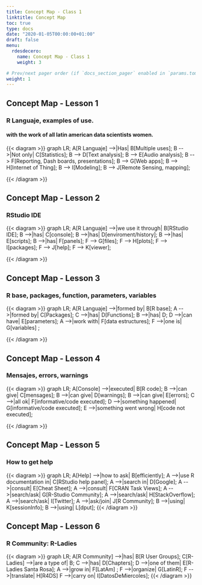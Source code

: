 ```yaml
---
title: Concept Map - Class 1
linktitle: Concept Map
toc: true
type: docs
date: "2020-01-05T00:00:00+01:00"
draft: false
menu:
  rdesdecero:
    name: Concept Map - Class 1
    weight: 3

# Prev/next pager order (if `docs_section_pager` enabled in `params.toml`)
weight: 1
---
```



## Concept Map - Lesson 1
### R Languaje, examples of use. 
#### with the work of all latin american data scientists women.

{{< diagram >}}
graph LR;
A[R Languaje] -->|Has| B[Multiple uses];
B -->|Not only| C[Statistics];
B --> D[Text analysis];
B --> E[Audio analysis];
B --> F[Reporting, Dash boards, presentations];
B --> G[Web apps];
B --> H[Internet of Thing];
B --> I[Modeling];
B --> J[Remote Sensing, mapping];

{{< /diagram >}}

## Concept Map - Lesson 2
### RStudio IDE

{{< diagram >}}
graph LR;
A[R Languaje] -->|we use it through| B[RStudio IDE];
B -->|has| C[console];
B -->|has| D[enviroment/history];
B -->|has| E[scripts];
B -->|has| F[panels];
F --> G[files];
F --> H[plots];
F --> I[packages];
F --> J[help];
F --> K[viewer];

{{< /diagram >}}

## Concept Map - Lesson 3
### R base, packages, function, parameters, variables

{{< diagram >}}
graph LR;
A[R Languaje] -->|formed by| B[R base];
A -->|formed by| C[Packages];
C -->|has| D[Functions];
B -->|has| D;
D -->|can have| E[parameters];
A -->|work with| F[data estructures];
F -->|one is| G[variables] ;

{{< /diagram >}}


## Concept Map - Lesson 4
### Mensajes, errors, warnings

{{< diagram >}}
graph LR;
A[Console] -->|executed| B[R code];
B -->|can give| C[mensages];
B -->|can give| D[warnings];
B -->|can give| E[errors];
C -->|all ok| F[informative/code executed];
D -->|something happened| G[informative/code executed];
E -->|something went wrong| H[code not executed];

{{< /diagram >}}


## Concept Map - Lesson 5
### How to get help

{{< diagram >}}
graph LR;
A[Help] -->|how to ask| B[efficiently];
A -->|use R documentation in| C[RStudio help panel];
A -->|search in| D[Google];
A -->|consult| E[Cheat Sheet];
A -->|consult| F[CRAN Task Views];
A -->|search/ask| G[R-Studio Community];
A -->|search/ask| H[StackOverflow];
A -->|search/ask| I[Twitter];
A -->|ask/join| J[R Community];
B -->|using| K[sessionInfo];
B -->|using| L[dput];
{{< /diagram >}}

## Concept Map - Lesson 6
### R Community: R-Ladies

{{< diagram >}}
graph LR;
A[R Community] -->|has| B[R User Groups];
C[R-Ladies] -->|are a type of| B;
C -->|has| D[Chapters];
D -->|one of them| E[R-Ladies Santa Rosa];
A -->|grow in| F[LatAm] ;
F -->|organize| G[LatinR];
F -->|translate| H[R4DS]
F -->|carry on| I[DatosDeMiercoles];
{{< /diagram >}}